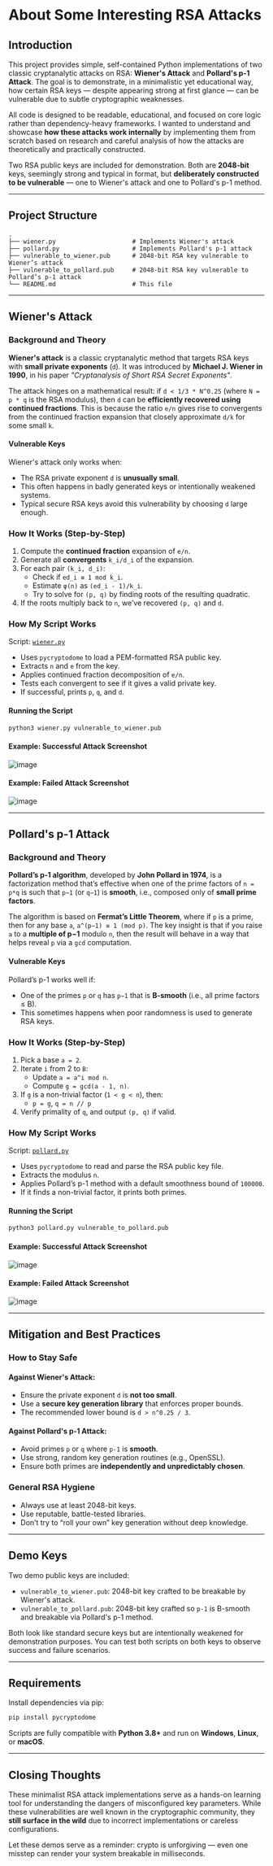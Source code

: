 # About Some Interesting RSA Attacks

## Introduction

This project provides simple, self-contained Python implementations of two classic cryptanalytic attacks on RSA: **Wiener's Attack** and **Pollard's p-1 Attack**. The goal is to demonstrate, in a minimalistic yet educational way, how certain RSA keys — despite appearing strong at first glance — can be vulnerable due to subtle cryptographic weaknesses.

All code is designed to be readable, educational, and focused on core logic rather than dependency-heavy frameworks. I wanted to understand and showcase **how these attacks work internally** by implementing them from scratch based on research and careful analysis of how the attacks are theoretically and practically constructed.

Two RSA public keys are included for demonstration. Both are **2048-bit** keys, seemingly strong and typical in format, but **deliberately constructed to be vulnerable** — one to Wiener's attack and one to Pollard's p-1 method. 

---

## Project Structure

```
.
├── wiener.py                     # Implements Wiener's attack
├── pollard.py                    # Implements Pollard's p-1 attack
├── vulnerable_to_wiener.pub      # 2048-bit RSA key vulnerable to Wiener’s attack
├── vulnerable_to_pollard.pub     # 2048-bit RSA key vulnerable to Pollard’s p-1 attack
└── README.md                     # This file
```

---

## Wiener's Attack

### Background and Theory

**Wiener's attack** is a classic cryptanalytic method that targets RSA keys with **small private exponents** (`d`). It was introduced by **Michael J. Wiener in 1990**, in his paper _"Cryptanalysis of Short RSA Secret Exponents"_.

The attack hinges on a mathematical result: if `d < 1/3 * N^0.25` (where `N = p * q` is the RSA modulus), then `d` can be **efficiently recovered using continued fractions**. This is because the ratio `e/n` gives rise to convergents from the continued fraction expansion that closely approximate `d/k` for some small `k`.

#### Vulnerable Keys

Wiener's attack only works when:
- The RSA private exponent `d` is **unusually small**.
- This often happens in badly generated keys or intentionally weakened systems.
- Typical secure RSA keys avoid this vulnerability by choosing `d` large enough.

### How It Works (Step-by-Step)

1. Compute the **continued fraction** expansion of `e/n`.
2. Generate all **convergents** `k_i/d_i` of the expansion.
3. For each pair `(k_i, d_i)`:
   - Check if `ed_i ≡ 1 mod k_i`.
   - Estimate `φ(n)` as `(ed_i - 1)/k_i`.
   - Try to solve for `(p, q)` by finding roots of the resulting quadratic.
4. If the roots multiply back to `n`, we’ve recovered `(p, q)` and `d`.

### How My Script Works

Script: [`wiener.py`](./wiener.py)

- Uses `pycryptodome` to load a PEM-formatted RSA public key.
- Extracts `n` and `e` from the key.
- Applies continued fraction decomposition of `e/n`.
- Tests each convergent to see if it gives a valid private key.
- If successful, prints `p`, `q`, and `d`.

#### Running the Script

```bash
python3 wiener.py vulnerable_to_wiener.pub
```

#### Example: Successful Attack Screenshot

![image](https://github.com/user-attachments/assets/c1d70ced-a209-4655-b727-05370d73c110)

#### Example: Failed Attack Screenshot

![image](https://github.com/user-attachments/assets/0da74667-6f38-4809-acf8-0d2111cba32d)

---

## Pollard's p-1 Attack

### Background and Theory

**Pollard’s p-1 algorithm**, developed by **John Pollard in 1974**, is a factorization method that’s effective when one of the prime factors of `n = p*q` is such that `p−1` (or `q−1`) is **smooth**, i.e., composed only of **small prime factors**.

The algorithm is based on **Fermat’s Little Theorem**, where if `p` is a prime, then for any base `a`, `a^(p−1) ≡ 1 (mod p)`. The key insight is that if you raise `a` to a **multiple of p−1** modulo `n`, then the result will behave in a way that helps reveal `p` via a `gcd` computation.

#### Vulnerable Keys

Pollard’s p-1 works well if:
- One of the primes `p` or `q` has `p−1` that is **B-smooth** (i.e., all prime factors ≤ B).
- This sometimes happens when poor randomness is used to generate RSA keys.

### How It Works (Step-by-Step)

1. Pick a base `a = 2`.
2. Iterate `i` from 2 to `B`:
   - Update `a = a^i mod n`.
   - Compute `g = gcd(a - 1, n)`.
3. If `g` is a non-trivial factor (`1 < g < n`), then:
   - `p = g`, `q = n // p`
4. Verify primality of `q`, and output `(p, q)` if valid.

### How My Script Works

Script: [`pollard.py`](./pollard.py)

- Uses `pycryptodome` to read and parse the RSA public key file.
- Extracts the modulus `n`.
- Applies Pollard’s p-1 method with a default smoothness bound of `100000`.
- If it finds a non-trivial factor, it prints both primes.

#### Running the Script

```bash
python3 pollard.py vulnerable_to_pollard.pub
```

#### Example: Successful Attack Screenshot

![image](https://github.com/user-attachments/assets/0e90e146-f207-4210-a2e6-56e99c2d2d8e)

#### Example: Failed Attack Screenshot

![image](https://github.com/user-attachments/assets/6276e499-b388-4655-9b18-a2e762ab2304)

---

## Mitigation and Best Practices

### How to Stay Safe

#### Against Wiener's Attack:
- Ensure the private exponent `d` is **not too small**.
- Use a **secure key generation library** that enforces proper bounds.
- The recommended lower bound is `d > n^0.25 / 3`.

#### Against Pollard's p-1 Attack:
- Avoid primes `p` or `q` where `p-1` is **smooth**.
- Use strong, random key generation routines (e.g., OpenSSL).
- Ensure both primes are **independently and unpredictably chosen**.

### General RSA Hygiene
- Always use at least 2048-bit keys.
- Use reputable, battle-tested libraries.
- Don’t try to “roll your own” key generation without deep knowledge.

---

## Demo Keys

Two demo public keys are included:

- `vulnerable_to_wiener.pub`: 2048-bit key crafted to be breakable by Wiener's attack.
- `vulnerable_to_pollard.pub`: 2048-bit key crafted so `p-1` is B-smooth and breakable via Pollard's p-1 method.

Both look like standard secure keys but are intentionally weakened for demonstration purposes. You can test both scripts on both keys to observe success and failure scenarios.

---

## Requirements

Install dependencies via pip:

```bash
pip install pycryptodome
```

Scripts are fully compatible with **Python 3.8+** and run on **Windows**, **Linux**, or **macOS**.

---

## Closing Thoughts

These minimalist RSA attack implementations serve as a hands-on learning tool for understanding the dangers of misconfigured key parameters. While these vulnerabilities are well known in the cryptographic community, they **still surface in the wild** due to incorrect implementations or careless configurations.

Let these demos serve as a reminder: crypto is unforgiving — even one misstep can render your system breakable in milliseconds.
